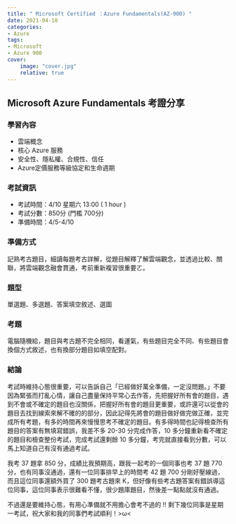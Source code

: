 ```yaml
---
title: " Microsoft Certified ：Azure Fundamentals(AZ-900) "
date: 2021-04-10
categories: 
- Azure
tags:
- Microsoft
- Azure 900
cover:
    image: "cover.jpg"
    relative: true
---
```


## Microsoft Azure Fundamentals 考證分享
<!--more-->

### 學習內容
- 雲端概念
- 核心 Azure 服務
- 安全性、隱私權、合規性、信任
- Azure定價服務等級協定和生命週期


### 考試資訊
- 考試時間：4/10 星期六 13:00 ( 1 hour )
- 考試分數：850分 (門檻 700分)
- 準備時間：4/5-4/10

### 準備方式
記熟考古題目，細讀每題考古詳解，從題目解釋了解雲端觀念，並透過比較、關聯，將雲端觀念融會貫通，考前重新複習很重要ㄛ。

### 題型
單選題、多選題、答案填空敘述、選圖

### 考題
電腦隨機給，題目與考古題不完全相同，看運氣，有些題目完全不同、有些題目會換個方式敘述，也有換部分題目如填空配對。

### 結論
考試時維持心態很重要，可以告訴自己「已經做好萬全準備，一定沒問題。」不要因為緊張而打亂心情，讓自己盡量保持平常心去作答，先把握好所有會的題目，遇到不會或不確定的題目也沒關係，把握好所有會的題目更重要，或許還可以從會的題目去找到線索來解不確的的部分，因此記得先將會的題目做好做完做正確，並完成所有考題，有多的時間再來慢慢思考不確定的題目。有多得時間也記得檢查所有題目的答案有無填寫錯誤，我差不多 20-30 分完成作答，10 多分鐘重新看不確定的題目和檢查整份考試，完成考試還剩餘 10 多分鐘，考完就直接看到分數，可以馬上知道自己有沒有通過考試。

我考 37 題拿 850 分，成績比我預期高，跟我一起考的一個同事也考 37 題 770 分，也有同事沒通過，還有一位同事排早上的時間考 42 題 700 分剛好壓線過，而且這位同事還額外買了 300 題考古題來 K，但好像有些考古題答案有錯誤導這位同事，這位同事表示很難看不懂，很少題庫題目，然後差一點點就沒有通過。

不過還是要維持心態，有用心準備就不用擔心會考不過的 !! 剩下幾位同事是星期一考試，祝大家和我的同事們考試順利！>ω<